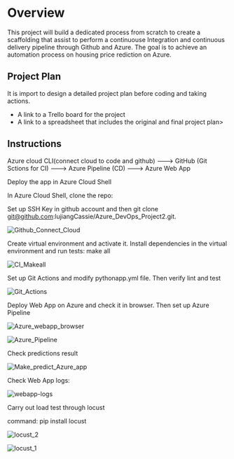 # Overview

This project will build a dedicated process from scratch to create a scaffolding that assist to perform a continuouse Integration and continuous delivery pipeline through Github and Azure. The goal is to achieve an automation process on housing price rediction on Azure.

## Project Plan
It is import to design a detailed project plan before coding and taking actions.

* A link to a Trello board for the project
* A link to a spreadsheet that includes the original and final project plan>

## Instructions

Azure cloud CLI(connect cloud to code and github)  --->  GitHub (Git Sctions for CI)  --->  Azure Pipeline (CD)  --->  Azure Web App

Deploy the app in Azure Cloud Shell

In Azure Cloud Shell, clone the repo:

Set up SSH Key in github account and then git clone git@github.com:lujiangCassie/Azure_DevOps_Project2.git.

![Github_Connect_Cloud](https://github.com/lujiangCassie/Azure_DevOps_Project2/assets/127454188/829e166b-1932-4a5b-a4b9-406cf412653a)

Create virtual environment and activate it.
Install dependencies in the virtual environment and run tests: make all

![CI_Makeall](https://github.com/lujiangCassie/Azure_DevOps_Project2/assets/127454188/76f89841-1efc-4e88-b779-da96bff3ff08)

Set up Git Actions and modify pythonapp.yml file. Then verify lint and test

![Git_Actions](https://github.com/lujiangCassie/Azure_DevOps_Project2/assets/127454188/c673897d-57fd-4366-9d71-e35068f79dda)

Deploy Web App on Azure and check it in browser. Then set up Azure Pipeline

![Azure_webapp_browser](https://github.com/lujiangCassie/Azure_DevOps_Project2/assets/127454188/1e1ec7b3-2c83-4261-ab67-53d9b0ba5d30)

![Azure_Pipeline](https://github.com/lujiangCassie/Azure_DevOps_Project2/assets/127454188/1a154881-34cb-4028-b1d5-ad71a2c98485)


Check predictions result

![Make_predict_Azure_app](https://github.com/lujiangCassie/Azure_DevOps_Project2/assets/127454188/06b3060d-766b-44d4-9fa0-d3bc228ea3db)

Check Web App logs:

![webapp-logs](https://github.com/lujiangCassie/Azure_DevOps_Project2/assets/127454188/a6127794-8e7c-4c7d-99e1-27542724bd2a)

Carry out load test through locust

command: pip install locust

![locust_2](https://github.com/lujiangCassie/Azure_DevOps_Project2/assets/127454188/68aa9154-bddd-4518-9f6f-5dbbea080616)

![locust_1](https://github.com/lujiangCassie/Azure_DevOps_Project2/assets/127454188/2010cc9c-de74-41ff-8a75-318707c719c5)














